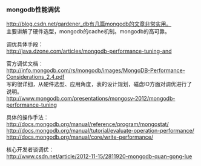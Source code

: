 ### mongodb性能调优

http://blog.csdn.net/gardener_db有几篇mongodb的文章非常实用。  
主要讲解了硬件选型，mongodb的cache机制。mongodb的高可靠。  

调优具体手段：  
http://java.dzone.com/articles/mongodb-performance-tuning-and  

官方调优文档：  
http://info.mongodb.com/rs/mongodb/images/MongoDB-Performance-Considerations_2.4.pdf  
写的很详细，从硬件选型、应用角度，表的设计规划，磁盘IO方面对调优进行了说明。  
http://www.mongodb.com/presentations/mongosv-2012/mongodb-performance-tuning

具体的操作手法：  
http://docs.mongodb.org/manual/reference/program/mongostat/  
http://docs.mongodb.org/manual/tutorial/evaluate-operation-performance/  
http://docs.mongodb.org/manual/core/write-performance/  

核心开发者谈调优：   
http://www.csdn.net/article/2012-11-15/2811920-mongodb-quan-gong-lue  
